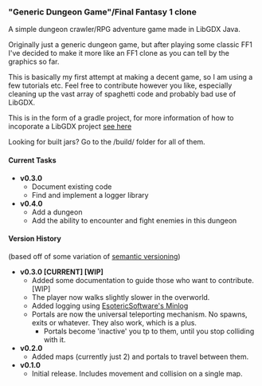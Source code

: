 ### "Generic Dungeon Game"/Final Fantasy 1 clone
A simple dungeon crawler/RPG adventure game made in LibGDX Java.

Originally just a generic dungeon game, but after playing some classic FF1 I've decided to make it more like an FF1 clone as you can tell by the graphics so far.

This is basically my first attempt at making a decent game, so I am using a few tutorials etc. 
Feel free to contribute however you like, especially cleaning up the vast array of spaghetti code and probably bad use of 
LibGDX.

This is in the form of a gradle project, for more information of how to incoporate a LibGDX project 
[see here](https://github.com/libgdx/libgdx/wiki/Setting-up-your-Development-Environment-%28Eclipse%2C-Intellij-IDEA%2C-NetBeans%29)

Looking for built jars? Go to the /build/ folder for all of them.

#### Current Tasks
* **v0.3.0**
  * Document existing code
  * Find and implement a logger library
* **v0.4.0**
  * Add a dungeon
  * Add the ability to encounter and fight enemies in this dungeon

#### Version History
(based off of some variation of [semantic versioning](http://semver.org/))
* **v0.3.0 [CURRENT] [WIP]** 
  * Added some documentation to guide those who want to contribute. [WIP]
  * The player now walks slightly slower in the overworld.
  * Added logging using [EsotericSoftware's Minlog](https://github.com/EsotericSoftware/minlog)
  * Portals are now the universal teleporting mechanism. No spawns, exits or whatever. They also work, which is a plus.
    * Portals become 'inactive' you tp to them, until you stop colliding with it.
* **v0.2.0** 
  * Added maps (currently just 2) and portals to travel between them.
* **v0.1.0** 
  * Initial release. Includes movement and collision on a single map.

